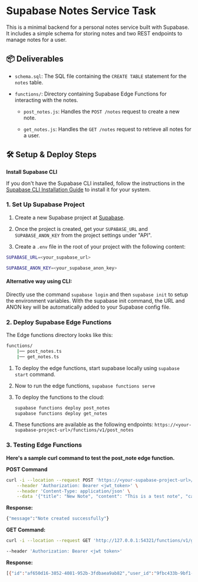 # Supabase Notes Service Task

  
This is a minimal backend for a personal notes service built with Supabase. It includes a simple schema for storing notes and two REST endpoints to manage notes for a user.


## 📦 Deliverables

  

-  `schema.sql`: The SQL file containing the `CREATE TABLE` statement for the `notes` table.

-  `functions/`: Directory containing Supabase Edge Functions for interacting with the notes.

	-  `post_notes.js`: Handles the `POST /notes` request to create a new note.

	- `get_notes.js`: Handles the `GET /notes` request to retrieve all notes for a user.

## 🛠️ Setup & Deploy Steps

**Install Supabase CLI**

If you don't have the Supabase CLI installed, follow the instructions in the [Supabase CLI Installation Guide](https://supabase.com/docs/guides/cli) to install it for your system.
  

### 1. Set Up Supabase Project

  

1. Create a new Supabase project at [Supabase](https://supabase.io/).

2. Once the project is created, get your `SUPABASE_URL` and `SUPABASE_ANON_KEY` from the project settings under "API".

3. Create a `.env` file in the root of your project with the following content:

```bash
SUPABASE_URL=<your_supabase_url>

SUPABASE_ANON_KEY=<your_supabase_anon_key>
```

#### Alternative way using CLI: 
Directly use the command `supabase login`  and then `supabase init` to setup the environment variables. With the supabase init command, the URL and ANON key will be automatically added to your Supabase config file.

### 2. Deploy Supabase Edge Functions

The Edge functions directory looks like this:
```bash
functions/
	|── post_notes.ts
	|── get_notes.ts
```
1. To deploy the edge functions, start supabase locally using `supabase start` command.
2. Now to run the edge functions, `supabase functions serve` 
3. To deploy the functions to the cloud: 

	```bash
	supabase functions deploy post_notes
	supabase functions deploy get_notes
	```
4. These functions are available as the following endpoints:
`https://<your-supabase-project-url>/functions/v1/post_notes`


### 3. Testing Edge Functions

**Here's a sample curl command to test the post_note edge function.**

**POST Command**
```bash
curl -i --location --request POST 'https://<your-supabase-project-url>/functions/v1/post_notes' \
    --header 'Authorization: Bearer <jwt_token>' \
    --header 'Content-Type: application/json' \
    --data '{"title": "New Note", "content": "This is a test note", "category": "Personal", "bg_color": "#FFDDC1"}'
```
**Response:**
```bash 
{"message":"Note created successfully"}
```

**GET Command:**
```bash 
curl -i --location --request GET 'http://127.0.0.1:54321/functions/v1/get_notes' \

--header 'Authorization: Bearer <jwt token>'
```
**Response:**
```bash 
[{"id":"af650d16-3852-4081-952b-3fdbaea9ab82","user_id":"9fbc433b-9bf1-4bec-95a3-66f580ea1506","title":"New Note","content":"This is a test note","category":"Personal","bg_color":"#FFDDC1","created_at":"2025-04-27T07:46:22.741218+00:00"}]
```